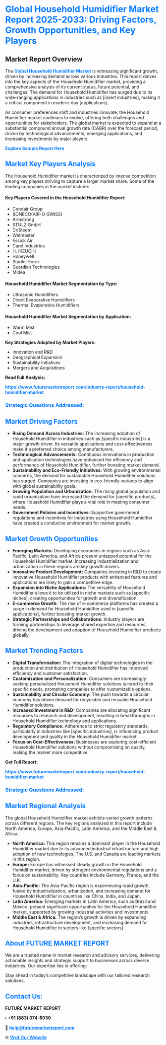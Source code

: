 <h1 style="color: #007BFF;">Global Household Humidifier Market Report 2025-2033: Driving Factors, Growth Opportunities, and Key Players</h1>

<section id="overview">
<h2>Market Report Overview</h2>
<p>The <a href="https://www.futuremarketreport.com/industry-report/household-humidifier-market" style="color: #007BFF; text-decoration: none;"><strong>Global Household Humidifier Market</strong></a> is witnessing significant growth, driven by increasing demand across various industries. This report delves into the key aspects of the Household Humidifier market, providing a comprehensive analysis of its current status, future potential, and challenges. The demand for Household Humidifier has surged due to its wide-ranging applications in industries such as [insert industries], making it a critical component in modern-day [applications].</p>
<p>As consumer preferences shift and industries innovate, the Household Humidifier market continues to evolve, offering both challenges and opportunities for stakeholders. The global market is expected to expand at a substantial compound annual growth rate (CAGR) over the forecast period, driven by technological advancements, emerging applications, and increasing investments by major players.</p>
</section>

<section id="overview">
<p><a href="https://www.futuremarketreport.com/request-sample/reportId=82584" style="color: #007BFF; text-decoration: none;"><strong>Explore Sample Report Here</strong></a></p>
</section>

<section id="key-players">
<h2 style="color: #007BFF;">Market Key Players Analysis</h2>
<p>The Household Humidifier market is characterized by intense competition among key players striving to capture a larger market share. Some of the leading companies in the market include:</p>
<h4>Key Players Covered in the Household Humidifier Report:</h4>
<ul><li>Condair Group</li><li>BONECO(AIR-O-SWISS)</li><li>Armstrong</li><li>STULZ GmbH</li><li>DriSteem</li><li>Wetmaster</li><li>Essick Air</li><li>Carel Industries</li><li>H. IKEUCHI</li><li>Honeywell</li><li>Stadler Form</li><li>Guardian Technologies</li><li>Midea</li></ul>
<h4>Household Humidifier Market Segmentation by Type:</h4>
<ul><li>Ultrasonic Humidifiers</li><li>Direct Evaporative Humidifiers</li><li>Thermal Evaporative Humidifiers</li></ul>

<h4>Household Humidifier Market Segmentation by Application:</h4>
<ul><li>Warm Mist</li><li>Cool Mist</li></ul>
<p><strong>Key Strategies Adopted by Market Players:</strong></p>
<ul>
<li>Innovation and R&D</li>
<li>Geographical Expansion</li>
<li>Sustainability Initiatives</li>
<li>Mergers and Acquisitions</li>
</ul>
</section>

<section>
<p><strong>Read Full Analysis: </strong></p><a href="https://www.futuremarketreport.com/industry-report/household-humidifier-market" style="color: #007BFF; text-decoration: none;"><strong>https://www.futuremarketreport.com/industry-report/household-humidifier-market</strong></a>
<h3 style="color: #007BFF;">Strategic Questions Addressed:</h3>
</section>

<section id="driving-factors">
<h2 style="color: #007BFF;">Market Driving Factors</h2>
<ul>
<li><strong>Rising Demand Across Industries:</strong> The increasing adoption of Household Humidifier in industries such as [specific industries] is a major growth driver. Its versatile applications and cost-effectiveness make it a preferred choice among manufacturers.</li>
<li><strong>Technological Advancements:</strong> Continuous innovations in production and application technologies have enhanced the efficiency and performance of Household Humidifier, further boosting market demand.</li>
<li><strong>Sustainability and Eco-Friendly Initiatives:</strong> With growing environmental concerns, the demand for sustainable Household Humidifier solutions has surged. Companies are investing in eco-friendly variants to align with global sustainability goals.</li>
<li><strong>Growing Population and Urbanization:</strong> The rising global population and rapid urbanization have increased the demand for [specific products], where Household Humidifier plays a vital role in meeting consumer needs.</li>
<li><strong>Government Policies and Incentives:</strong> Supportive government regulations and incentives for industries using Household Humidifier have created a conducive environment for market growth.</li>
</ul>
</section>

<section id="growth-opportunities">
<h2 style="color: #007BFF;">Market Growth Opportunities</h2>
<ul>
<li><strong>Emerging Markets:</strong> Developing economies in regions such as Asia-Pacific, Latin America, and Africa present untapped potential for the Household Humidifier market. Increasing industrialization and urbanization in these regions are key growth drivers.</li>
<li><strong>Innovative Product Development:</strong> Companies investing in R&D to create innovative Household Humidifier products with enhanced features and applications are likely to gain a competitive edge.</li>
<li><strong>Expansion into Niche Applications:</strong> The versatility of Household Humidifier allows it to be utilized in niche markets such as [specific niches], creating opportunities for growth and diversification.</li>
<li><strong>E-commerce Growth:</strong> The rise of e-commerce platforms has created a surge in demand for Household Humidifier used in [specific applications], further boosting market growth.</li>
<li><strong>Strategic Partnerships and Collaborations:</strong> Industry players are forming partnerships to leverage shared expertise and resources, driving the development and adoption of Household Humidifier products globally.</li>
</ul>
</section>

<section id="trending-factors">
<h2 style="color: #007BFF;">Market Trending Factors</h2>
<ul>
<li><strong>Digital Transformation:</strong> The integration of digital technologies in the production and distribution of Household Humidifier has improved efficiency and customer satisfaction.</li>
<li><strong>Customization and Personalization:</strong> Consumers are increasingly seeking personalized Household Humidifier solutions tailored to their specific needs, prompting companies to offer customizable options.</li>
<li><strong>Sustainability and Circular Economy:</strong> The push towards a circular economy has driven demand for recyclable and reusable Household Humidifier solutions.</li>
<li><strong>Increased Investment in R&D:</strong> Companies are allocating significant resources to research and development, resulting in breakthroughs in Household Humidifier technology and applications.</li>
<li><strong>Regulatory Compliance:</strong> Adherence to strict regulatory standards, particularly in industries like [specific industries], is influencing product development and quality in the Household Humidifier market.</li>
<li><strong>Focus on Cost-Effectiveness:</strong> Businesses are exploring cost-efficient Household Humidifier solutions without compromising on quality, making the market more competitive.</li>
</ul>
</section>

<section>
<p><strong>Get Full Report: </strong></p><a href="https://www.futuremarketreport.com/industry-report/household-humidifier-market" style="color: #007BFF; text-decoration: none;"><strong>https://www.futuremarketreport.com/industry-report/household-humidifier-market</strong></a>
<h3 style="color: #007BFF;">Strategic Questions Addressed:</h3>
</section>


<section id="regional-analysis">
<h2 style="color: #007BFF;">Market Regional Analysis</h2>
<p>The global Household Humidifier market exhibits varied growth patterns across different regions. The key regions analyzed in this report include North America, Europe, Asia-Pacific, Latin America, and the Middle East & Africa:</p>
<ul>
<li><strong>North America:</strong> This region remains a dominant player in the Household Humidifier market due to its advanced industrial infrastructure and high adoption of new technologies. The U.S. and Canada are leading markets in this region.</li>
<li><strong>Europe:</strong> Europe has witnessed steady growth in the Household Humidifier market, driven by stringent environmental regulations and a focus on sustainability. Key countries include Germany, France, and the U.K.</li>
<li><strong>Asia-Pacific:</strong> The Asia-Pacific region is experiencing rapid growth, fueled by industrialization, urbanization, and increasing demand for Household Humidifier in countries like China, India, and Japan.</li>
<li><strong>Latin America:</strong> Emerging markets in Latin America, such as Brazil and Mexico, present significant opportunities for the Household Humidifier market, supported by growing industrial activities and investments.</li>
<li><strong>Middle East & Africa:</strong> The region’s growth is driven by expanding industries, infrastructure development, and increasing demand for Household Humidifier in sectors like [specific sectors].</li>
</ul>
</section>

<footer>
<h2 style="color: #007BFF;">About FUTURE MARKET REPORT</h2>
<p>We are a trusted name in market research and advisory services, delivering actionable insights and strategic support to businesses across diverse industries. Our expertise lies in offering:</p>

<p>Stay ahead in today’s competitive landscape with our tailored research solutions.</p>

<h2 style="color: #007BFF;">Contact Us:</h2>
<p><strong>FUTURE MARKET REPORT</strong></p>
<p>📞 <strong>+91 (883) 074-8030</strong></p>
<p>📧 <strong><a href="mailto:help@futuremarketreport.com" style="color: #007BFF;">help@futuremarketreport.com</a></strong></p>
<p>🌐 <strong><a href="https://www.futuremarketreport.com/" style="color: #007BFF;">Visit Our Website</a></strong></p>
</footer>
